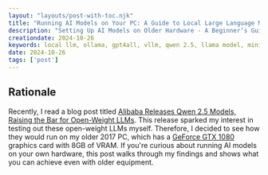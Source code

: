 ```yaml
---
layout: "layouts/post-with-toc.njk"
title: "Running AI Models on Your PC: A Guide to Local Large Language Models (LLMs)"
description: "Setting Up AI Models on Older Hardware - A Beginner’s Guide to Running Local LLMs with Limited Resources"
creationdate: 2024-10-26
keywords: local llm, ollama, gpt4all, vllm, qwen 2.5, llama model, ministral, AI on PC, local large language models
date: 2024-10-26
tags: ['post']
---
```


## Rationale

Recently, I read a blog post titled [Alibaba Releases Qwen 2.5 Models, Raising the Bar for Open-Weight LLMs](https://www.deeplearning.ai/the-batch/alibaba-releases-qwen-2-5-models-raising-the-bar-for-open-weight-llms/).
This release sparked my interest in testing out these open-weight LLMs myself.
Therefore, I decided to see how they would run on my older 2017 PC, which has a [GeForce GTX 1080](https://www.nvidia.com/en-ph/geforce/products/10series/geforce-gtx-1080) graphics card with 8GB of VRAM.
If you're curious about running AI models on your own hardware, this post walks through my findings and shows what you can achieve even with older equipment.
